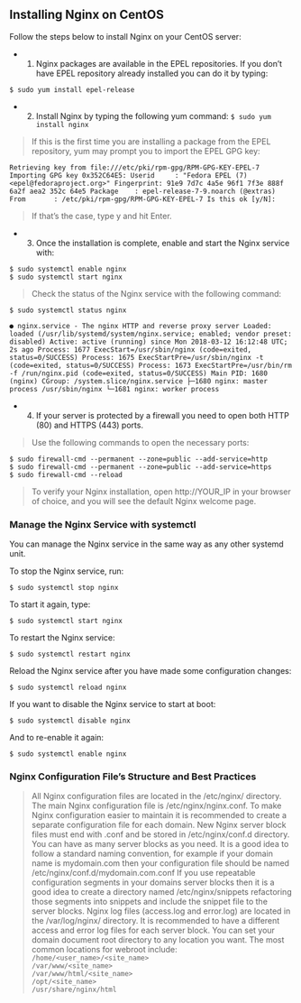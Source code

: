 ## Installing Nginx on CentOS
Follow the steps below to install Nginx on your CentOS server:
- 1. Nginx packages are available in the EPEL repositories.
If you don’t have EPEL repository already installed you can do it by typing:

``$ sudo yum install epel-release``

- 2. Install Nginx by typing the following yum command:
``$ sudo yum install nginx``
> If this is the first time you are installing a package from the EPEL repository, yum may prompt you to import the EPEL GPG key:

``Retrieving key from file:///etc/pki/rpm-gpg/RPM-GPG-KEY-EPEL-7
Importing GPG key 0x352C64E5:
Userid     : "Fedora EPEL (7) <epel@fedoraproject.org>"
Fingerprint: 91e9 7d7c 4a5e 96f1 7f3e 888f 6a2f aea2 352c 64e5
Package    : epel-release-7-9.noarch (@extras)
From       : /etc/pki/rpm-gpg/RPM-GPG-KEY-EPEL-7
Is this ok [y/N]:``

> If that’s the case, type y and hit Enter.
- 3. Once the installation is complete, enable and start the Nginx service with:

``$ sudo systemctl enable nginx`` <br />
``$ sudo systemctl start nginx``
> Check the status of the Nginx service with the following command:

``$ sudo systemctl status nginx``

``● nginx.service - The nginx HTTP and reverse proxy server
  Loaded: loaded (/usr/lib/systemd/system/nginx.service; enabled; vendor preset: disabled)
  Active: active (running) since Mon 2018-03-12 16:12:48 UTC; 2s ago
  Process: 1677 ExecStart=/usr/sbin/nginx (code=exited, status=0/SUCCESS)
  Process: 1675 ExecStartPre=/usr/sbin/nginx -t (code=exited, status=0/SUCCESS)
  Process: 1673 ExecStartPre=/usr/bin/rm -f /run/nginx.pid (code=exited, status=0/SUCCESS)
Main PID: 1680 (nginx)
  CGroup: /system.slice/nginx.service
          ├─1680 nginx: master process /usr/sbin/nginx
          └─1681 nginx: worker process
``

- 4. If your server is protected by a firewall you need to open both HTTP (80) and HTTPS (443) ports.

> Use the following commands to open the necessary ports:

``$ sudo firewall-cmd --permanent --zone=public --add-service=http``<br />
``$ sudo firewall-cmd --permanent --zone=public --add-service=https``<br />
``$ sudo firewall-cmd --reload``

> To verify your Nginx installation, open http://YOUR_IP in your browser of choice, and you will see the default Nginx welcome page.

### Manage the Nginx Service with systemctl
You can manage the Nginx service in the same way as any other systemd unit.

To stop the Nginx service, run:

``$ sudo systemctl stop nginx``

To start it again, type:

``$ sudo systemctl start nginx``

To restart the Nginx service:

``$ sudo systemctl restart nginx``

Reload the Nginx service after you have made some configuration changes:

``$ sudo systemctl reload nginx``

If you want to disable the Nginx service to start at boot:

``$ sudo systemctl disable nginx``

And to re-enable it again:

``$ sudo systemctl enable nginx``

### Nginx Configuration File’s Structure and Best Practices

> All Nginx configuration files are located in the /etc/nginx/ directory.
> The main Nginx configuration file is /etc/nginx/nginx.conf.
> To make Nginx configuration easier to maintain it is recommended to create a separate configuration file for each domain.
> New Nginx server block files must end with .conf and be stored in /etc/nginx/conf.d directory. You can have as many server blocks as you need.
> It is a good idea to follow a standard naming convention, for example if your domain name is mydomain.com then your configuration file should be named /etc/nginx/conf.d/mydomain.com.conf
> If you use repeatable configuration segments in your domains server blocks then it is a good idea to create a directory named /etc/nginx/snippets refactoring those segments into snippets and include the snippet file to the server blocks.
Nginx log files (access.log and error.log) are located in the /var/log/nginx/ directory. It is recommended to have a different access and error log files for each server block.
> You can set your domain document root directory to any location you want. The most common locations for webroot include:
``/home/<user_name>/<site_name>``<br />
``/var/www/<site_name>``<br />
``/var/www/html/<site_name>``<br />
``/opt/<site_name>``<br />
``/usr/share/nginx/html``
